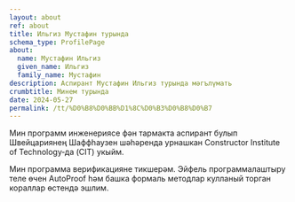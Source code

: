 ```yaml
---
layout: about
ref: about
title: Ильгиз Мустафин турында
schema_type: ProfilePage
about:
  name: Мустафин Ильгиз
  given_name: Ильгиз
  family_name: Мустафин
description: Аспирант Мустафин Ильгиз турында мәгълүмать
crumbtitle: Минем турында
date: 2024-05-27
permalink: /tt/%D0%B8%D0%BB%D1%8C%D0%B3%D0%B8%D0%B7
---
```


Мин программ инженериясе фән тармакта аспирант булып Швейцариянең Шаффһаузен шәһәренда урнашкан
Constructor Institute of Technology&#8209;да (CIT) укыйм.

Мин программа верификацияне тикшерәм. Эйфель программалаштыру теле өчен
AutoProof һәм башка формаль методлар кулланый торган кораллар өстендә эшлим.
